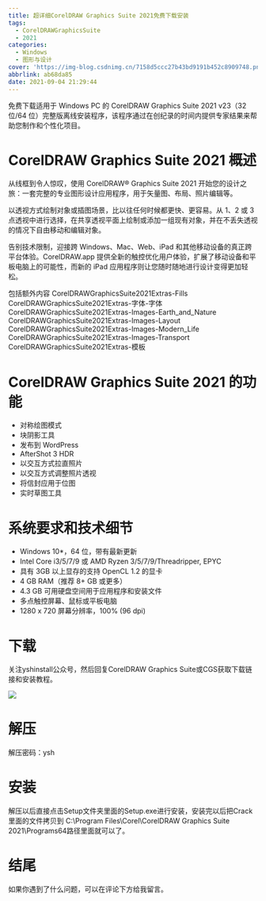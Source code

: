 ```yaml
---
title: 超详细CorelDRAW Graphics Suite 2021免费下载安装
tags:
  - CorelDRAWGraphicsSuite
  - 2021
categories:
  - Windows
  - 图形与设计
cover: 'https://img-blog.csdnimg.cn/7158d5ccc27b43bd9191b452c8909748.png'
abbrlink: ab68da85
date: 2021-09-04 21:29:44
---
```


免费下载适用于 Windows PC 的 CorelDRAW Graphics Suite 2021 v23（32 位/64 位）完整版离线安装程序，该程序通过在创纪录的时间内提供专家结果来帮助您制作和个性化项目。

# CorelDRAW Graphics Suite 2021 概述
从线框到令人惊叹，使用 CorelDRAW® Graphics Suite 2021 开始您的设计之旅：一套完整的专业图形设计应用程序，用于矢量图、布局、照片编辑等。

以透视方式绘制对象或插图场景，比以往任何时候都更快、更容易。从 1、2 或 3 点透视中进行选择，在共享透视平面上绘制或添加一组现有对象，并在不丢失透视的情况下自由移动和编辑对象。

告别技术限制，迎接跨 Windows、Mac、Web、iPad 和其他移动设备的真正跨平台体验。CorelDRAW.app 提供全新的触控优化用户体验，扩展了移动设备和平板电脑上的可能性，而新的 iPad 应用程序则让您随时随地进行设计变得更加轻松。

包括额外内容
CorelDRAWGraphicsSuite2021Extras-Fills
CorelDRAWGraphicsSuite2021Extras-字体-字体
CorelDRAWGraphicsSuite2021Extras-Images-Earth_and_Nature
CorelDRAWGraphicsSuite2021Extras-Images-Layout
CorelDRAWGraphicsSuite2021Extras-Images-Modern_Life
CorelDRAWGraphicsSuite2021Extras-Images-Transport
CorelDRAWGraphicsSuite2021Extras-模板

# CorelDRAW Graphics Suite 2021 的功能
- 对称绘图模式
- 块阴影工具
- 发布到 WordPress
- AfterShot 3 HDR
- 以交互方式拉直照片
- 以交互方式调整照片透视
- 将信封应用于位图
- 实时草图工具

# 系统要求和技术细节
- Windows 10*，64 位，带有最新更新
- Intel Core i3/5/7/9 或 AMD Ryzen 3/5/7/9/Threadripper, EPYC
- 具有 3GB 以上显存的支持 OpenCL 1.2 的显卡
- 4 GB RAM（推荐 8+ GB 或更多）
- 4.3 GB 可用硬盘空间用于应用程序和安装文件
- 多点触控屏幕、鼠标或平板电脑
- 1280 x 720 屏幕分辨率，100% (96 dpi)

# 下载
关注yshinstall公众号，然后回复CorelDRAW Graphics Suite或CGS获取下载链接和安装教程。

![](https://img-blog.csdnimg.cn/f824f9d6c4ca40549a3d02de1938c17c.jpg#pic_center)

# 解压
解压密码：ysh

# 安装
解压以后直接点击Setup文件夹里面的Setup.exe进行安装，安装完以后把Crack里面的文件拷贝到
C:\Program Files\Corel\CorelDRAW Graphics Suite 2021\Programs64路径里面就可以了。

# 结尾
如果你遇到了什么问题，可以在评论下方给我留言。










